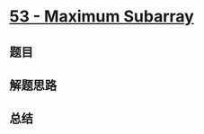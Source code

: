 # [53 - Maximum Subarray](https://leetcode.com/problems/maximum-subarray/)

## 题目


## 解题思路


## 总结


